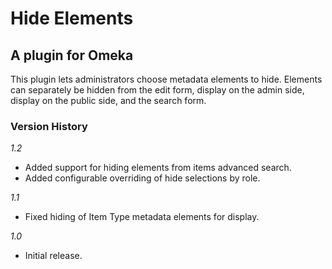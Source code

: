 # Hide Elements #
## A plugin for Omeka ##

This plugin lets administrators choose metadata elements to hide.
Elements can separately be hidden from the edit form, display on the
admin side, display on the public side, and the search form.

### Version History

*1.2*

* Added support for hiding elements from items advanced search.
* Added configurable overriding of hide selections by role.

*1.1*

* Fixed hiding of Item Type metadata elements for display.

*1.0*

* Initial release.
